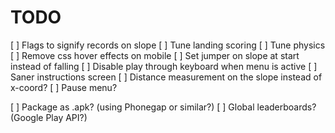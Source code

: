 TODO
====

[ ] Flags to signify records on slope
[ ] Tune landing scoring
[ ] Tune physics
[ ] Remove css hover effects on mobile
[ ] Set jumper on slope at start instead of falling
[ ] Disable play through keyboard when menu is active
[ ] Saner instructions screen
[ ] Distance measurement on the slope instead of x-coord?
[ ] Pause menu?

[ ] Package as .apk? (using Phonegap or similar?)
[ ] Global leaderboards? (Google Play API?)



